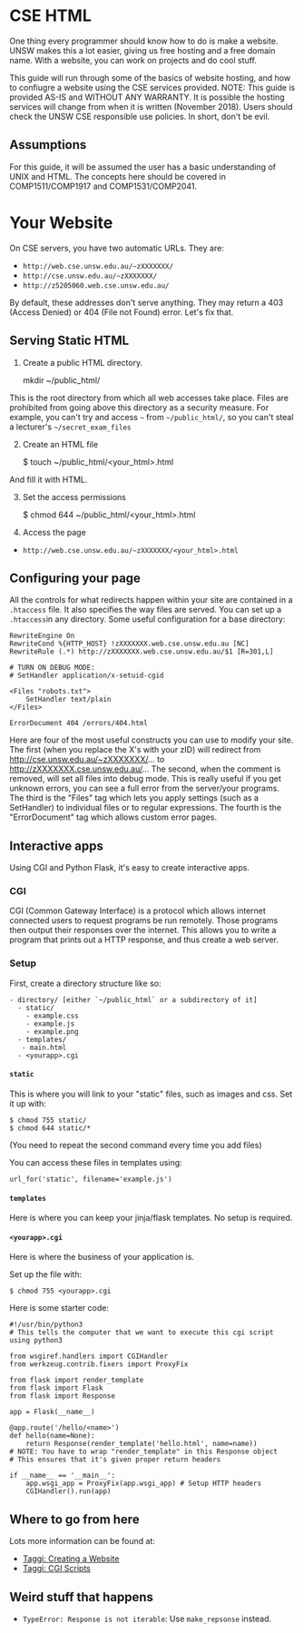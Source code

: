 # CSE HTML

One thing every programmer should know how to do is make a website. UNSW makes this a lot easier, giving us free hosting and a free domain name.
With a website, you can work on projects and do cool stuff.

This guide will run through some of the basics of website hosting, and how to confiugre a website using the CSE services provided.
NOTE: This guide is provided AS-IS and WITHOUT ANY WARRANTY. It is possible the hosting services will change from when it is written (November 2018).
Users should check the UNSW CSE responsible use policies. In short, don't be evil.

## Assumptions

For this guide, it will be assumed the user has a basic understanding of UNIX and HTML. The concepts here should be covered in COMP1511/COMP1917 and COMP1531/COMP2041.

# Your Website

On CSE servers, you have two automatic URLs. They are:

-   `http://web.cse.unsw.edu.au/~zXXXXXXX/`
-   `http://cse.unsw.edu.au/~zXXXXXXX/`
-   `http://z5205060.web.cse.unsw.edu.au/`

By default, these addresses don't serve anything. They may return a 403 (Access Denied) or 404 (File not Found) error. Let's fix that.

## Serving Static HTML

1) Create a public HTML directory. 

    mkdir ~/public_html/

This is the root directory from which all web accesses take place. Files are prohibited from going above this directory as a security measure.
For example, you can't try and access `~` from `~/public_html/`, so you can't steal a lecturer's `~/secret_exam_files`

2) Create an HTML file

    $ touch ~/public_html/<your_html>.html

And fill it with HTML.

3) Set the access permissions

    $ chmod 644 ~/public_html/<your_html>.html

4) Access the page

 - `http://web.cse.unsw.edu.au/~zXXXXXXX/<your_html>.html`


## Configuring your page

All the controls for what redirects happen within your site are contained in a `.htaccess` file. It also specifies the way files are served.
You can set up a `.htaccess`in any directory. Some useful configuration for a base directory:

    RewriteEngine On
    RewriteCond %{HTTP_HOST} !zXXXXXXX.web.cse.unsw.edu.au [NC]
    RewriteRule (.*) http://zXXXXXXX.web.cse.unsw.edu.au/$1 [R=301,L]

    # TURN ON DEBUG MODE:
    # SetHandler application/x-setuid-cgid

    <Files "robots.txt">
        SetHandler text/plain
    </Files>

    ErrorDocument 404 /errors/404.html

Here are four of the most useful constructs you can use to modify your site.
The first (when you replace the X's with your zID) will redirect from http://cse.unsw.edu.au/~zXXXXXXX/... to http://zXXXXXXX.cse.unsw.edu.au/...
The second, when the comment is removed, will set all files into debug mode. This is really useful if you get unknown errors, you can see a full error from the server/your programs.
The third is the "Files" tag which lets you apply settings (such as a SetHandler) to individual files or to regular expressions.
The fourth is the "ErrorDocument" tag which allows custom error pages.

## Interactive apps

Using CGI and Python Flask, it's easy to create interactive apps.

### CGI

CGI (Common Gateway Interface) is a protocol which allows internet connected users to request programs be run remotely. Those programs then output their responses over the internet.
This allows you to write a program that prints out a HTTP response, and thus create a web server.

### Setup

First, create a directory structure like so:

    - directory/ [either `~/public_html` or a subdirectory of it]
      - static/
        - example.css
        - example.js
        - example.png
      - templates/
       - main.html
      - <yourapp>.cgi

#### `static`

This is where you will link to your "static" files, such as images and css.
Set it up with:

    $ chmod 755 static/
    $ chmod 644 static/*

(You need to repeat the second command every time you add files)

You can access these files in templates using:

    url_for('static', filename='example.js')

#### `templates`

Here is where you can keep your jinja/flask templates. 
No setup is required.

#### `<yourapp>.cgi`

Here is where the business of your application is.

Set up the file with:

    $ chmod 755 <yourapp>.cgi

Here is some starter code:

    #!/usr/bin/python3
    # This tells the computer that we want to execute this cgi script using python3

    from wsgiref.handlers import CGIHandler
    from werkzeug.contrib.fixers import ProxyFix

    from flask import render_template
    from flask import Flask
    from flask import Response

    app = Flask(__name__)

    @app.route('/hello/<name>')
    def hello(name=None):
        return Response(render_template('hello.html', name=name))
    # NOTE: You have to wrap "render_template" in this Response object
    # This ensures that it's given proper return headers

    if __name__ == '__main__':
        app.wsgi_app = ProxyFix(app.wsgi_app) # Setup HTTP headers
        CGIHandler().run(app)

## Where to go from here

Lots more information can be found at:

-   [Taggi: Creating a Website](https://taggi.cse.unsw.edu.au/FAQ/Creating_a_website/)
-   [Taggi: CGI Scripts](https://taggi.cse.unsw.edu.au/FAQ/CGI_scripts/)

## Weird stuff that happens

*   `TypeError: Response is not iterable`: Use `make_repsonse` instead.


